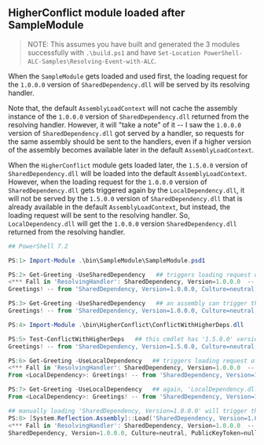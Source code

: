 ## HigherConflict module loaded after SampleModule

> NOTE: This assumes you have built and generated the 3 modules successfully with `.\build.ps1`
and have `Set-Location PowerShell-ALC-Samples\Resolving-Event-with-ALC`.

When the `SampleModule` gets loaded and used first,
the loading request for the `1.0.0.0` version of `SharedDependency.dll` will be served by its resolving handler.

Note that, the default `AssemblyLoadContext` will not cache the assembly instance of the `1.0.0.0` version of `SharedDependency.dll` returned from the resolving handler. However, it will "take a note" of it -- I saw the `1.0.0.0` version of `SharedDependency.dll` got served by a handler, so requests for the same assembly should be sent to the handlers, even if a higher version of the assembly becomes available later in the default `AssemblyLoadContext`.

When the `HigherConflict` module gets loaded later, the `1.5.0.0` version of `SharedDependency.dll` will be loaded into the default `AssemblyLoadContext`.
However, when the loading request for the `1.0.0.0` version of `SharedDependency.dll` gets triggered again by the `LocalDependency.dll`,
it will not be served by the `1.5.0.0` version of `SharedDependency.dll` that is already available in the default `AssemblyLoadContext`,
but instead, the loading request will be sent to the resolving handler.
So, `LocalDependency.dll` will get the `1.0.0.0` version `SharedDependency.dll` returned from the resolving handler.

```powershell
## PowerShell 7.2

PS:1> Import-Module .\bin\SampleModule\SampleModule.psd1

PS:2> Get-Greeting -UseSharedDependency   ## triggers loading request of 'SharedDependency' from 'Greeting.Commands.dll'.
<*** Fall in 'ResolvingHandler': SharedDependency, Version=1.0.0.0  -- Loaded! ***>
Greetings! -- from 'SharedDependency, Version=1.0.0.0, Culture=neutral, PublicKeyToken=null', loaded in 'MyCustomALC'

PS:3> Get-Greeting -UseSharedDependency   ## an assembly can trigger the loading of its reference assembly only once.
Greetings! -- from 'SharedDependency, Version=1.0.0.0, Culture=neutral, PublicKeyToken=null', loaded in 'MyCustomALC'

PS:4> Import-Module .\bin\HigherConflict\ConflictWithHigherDeps.dll

PS:5> Test-ConflictWithHigherDeps   ## this cmdlet has '1.5.0.0' version of 'SharedDependency' loaded in default ALC.
Greetings! -- from 'SharedDependency, Version=1.5.0.0, Culture=neutral, PublicKeyToken=null', loaded in 'Default'

PS:6> Get-Greeting -UseLocalDependency   ## triggers loading request of 'SharedDependency' from 'LocalDependency.dll'.
<*** Fall in 'ResolvingHandler': SharedDependency, Version=1.0.0.0  -- Loaded! ***>
From <LocalDependency>: Greetings! -- from 'SharedDependency, Version=1.0.0.0, Culture=neutral, PublicKeyToken=null', loaded in 'MyCustomALC'

PS:7> Get-Greeting -UseLocalDependency   ## again, 'LocalDependency.dll' can trigger the loading of 'SharedDependency' only once.
From <LocalDependency>: Greetings! -- from 'SharedDependency, Version=1.0.0.0, Culture=neutral, PublicKeyToken=null', loaded in 'MyCustomALC'

## manually loading 'SharedDependency, Version=1.0.0.0' will trigger the resolving handler again.
PS:8> [System.Reflection.Assembly]::Load('SharedDependency, Version=1.0.0.0, Culture=neutral, PublicKeyToken=null') | % FullName
<*** Fall in 'ResolvingHandler': SharedDependency, Version=1.0.0.0  -- Loaded! ***>
SharedDependency, Version=1.0.0.0, Culture=neutral, PublicKeyToken=null
```
